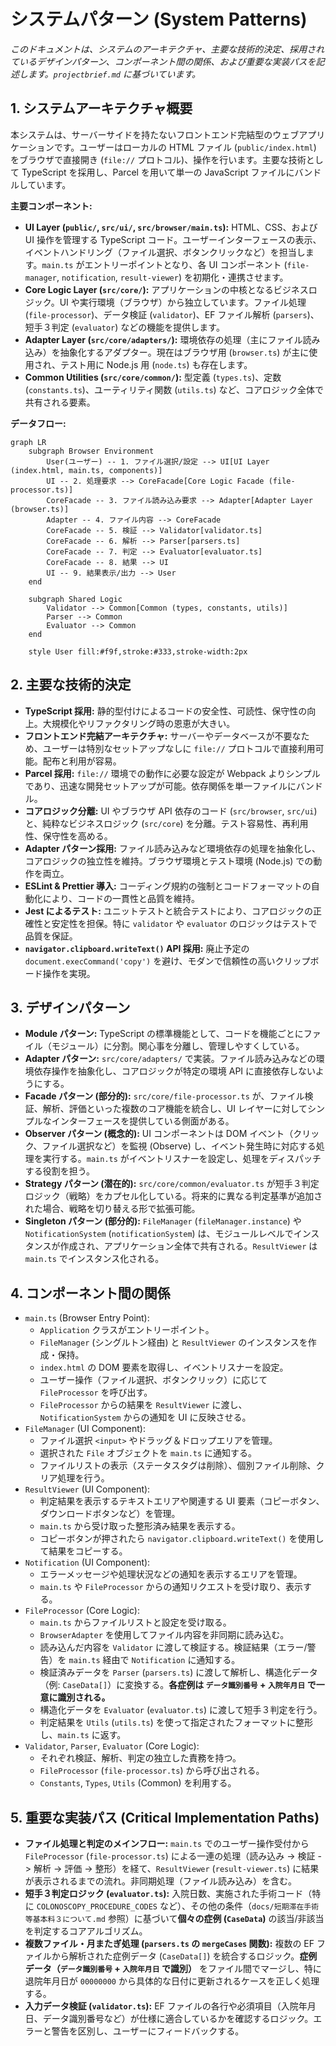 # システムパターン (System Patterns)

_このドキュメントは、システムのアーキテクチャ、主要な技術的決定、採用されているデザインパターン、コンポーネント間の関係、および重要な実装パスを記述します。`projectbrief.md` に基づいています。_

## 1. システムアーキテクチャ概要

本システムは、サーバーサイドを持たないフロントエンド完結型のウェブアプリケーションです。ユーザーはローカルの HTML ファイル (`public/index.html`) をブラウザで直接開き (`file://` プロトコル)、操作を行います。主要な技術として TypeScript を採用し、Parcel を用いて単一の JavaScript ファイルにバンドルしています。

**主要コンポーネント:**

- **UI Layer (`public/`, `src/ui/`, `src/browser/main.ts`):** HTML、CSS、および UI 操作を管理する TypeScript コード。ユーザーインターフェースの表示、イベントハンドリング（ファイル選択、ボタンクリックなど）を担当します。`main.ts` がエントリーポイントとなり、各 UI コンポーネント (`file-manager`, `notification`, `result-viewer`) を初期化・連携させます。
- **Core Logic Layer (`src/core/`):** アプリケーションの中核となるビジネスロジック。UI や実行環境（ブラウザ）から独立しています。ファイル処理 (`file-processor`)、データ検証 (`validator`)、EF ファイル解析 (`parsers`)、短手３判定 (`evaluator`) などの機能を提供します。
- **Adapter Layer (`src/core/adapters/`):** 環境依存の処理（主にファイル読み込み）を抽象化するアダプター。現在はブラウザ用 (`browser.ts`) が主に使用され、テスト用に Node.js 用 (`node.ts`) も存在します。
- **Common Utilities (`src/core/common/`):** 型定義 (`types.ts`)、定数 (`constants.ts`)、ユーティリティ関数 (`utils.ts`) など、コアロジック全体で共有される要素。

**データフロー:**

```mermaid
graph LR
    subgraph Browser Environment
        User(ユーザー) -- 1. ファイル選択/設定 --> UI[UI Layer (index.html, main.ts, components)]
        UI -- 2. 処理要求 --> CoreFacade[Core Logic Facade (file-processor.ts)]
        CoreFacade -- 3. ファイル読み込み要求 --> Adapter[Adapter Layer (browser.ts)]
        Adapter -- 4. ファイル内容 --> CoreFacade
        CoreFacade -- 5. 検証 --> Validator[validator.ts]
        CoreFacade -- 6. 解析 --> Parser[parsers.ts]
        CoreFacade -- 7. 判定 --> Evaluator[evaluator.ts]
        CoreFacade -- 8. 結果 --> UI
        UI -- 9. 結果表示/出力 --> User
    end

    subgraph Shared Logic
        Validator --> Common[Common (types, constants, utils)]
        Parser --> Common
        Evaluator --> Common
    end

    style User fill:#f9f,stroke:#333,stroke-width:2px
```

## 2. 主要な技術的決定

- **TypeScript 採用:** 静的型付けによるコードの安全性、可読性、保守性の向上。大規模化やリファクタリング時の恩恵が大きい。
- **フロントエンド完結アーキテクチャ:** サーバーやデータベースが不要なため、ユーザーは特別なセットアップなしに `file://` プロトコルで直接利用可能。配布と利用が容易。
- **Parcel 採用:** `file://` 環境での動作に必要な設定が Webpack よりシンプルであり、迅速な開発セットアップが可能。依存関係を単一ファイルにバンドル。
- **コアロジック分離:** UI やブラウザ API 依存のコード (`src/browser`, `src/ui`) と、純粋なビジネスロジック (`src/core`) を分離。テスト容易性、再利用性、保守性を高める。
- **Adapter パターン採用:** ファイル読み込みなど環境依存の処理を抽象化し、コアロジックの独立性を維持。ブラウザ環境とテスト環境 (Node.js) での動作を両立。
- **ESLint & Prettier 導入:** コーディング規約の強制とコードフォーマットの自動化により、コードの一貫性と品質を維持。
- **Jest によるテスト:** ユニットテストと統合テストにより、コアロジックの正確性と安定性を担保。特に `validator` や `evaluator` のロジックはテストで品質を保証。
- **`navigator.clipboard.writeText()` API 採用:** 廃止予定の `document.execCommand('copy')` を避け、モダンで信頼性の高いクリップボード操作を実現。

## 3. デザインパターン

- **Module パターン:** TypeScript の標準機能として、コードを機能ごとにファイル（モジュール）に分割。関心事を分離し、管理しやすくしている。
- **Adapter パターン:** `src/core/adapters/` で実装。ファイル読み込みなどの環境依存操作を抽象化し、コアロジックが特定の環境 API に直接依存しないようにする。
- **Facade パターン (部分的):** `src/core/file-processor.ts` が、ファイル検証、解析、評価といった複数のコア機能を統合し、UI レイヤーに対してシンプルなインターフェースを提供している側面がある。
- **Observer パターン (概念的):** UI コンポーネントは DOM イベント（クリック、ファイル選択など）を監視 (Observe) し、イベント発生時に対応する処理を実行する。`main.ts` がイベントリスナーを設定し、処理をディスパッチする役割を担う。
- **Strategy パターン (潜在的):** `src/core/common/evaluator.ts` が短手３判定ロジック（戦略）をカプセル化している。将来的に異なる判定基準が追加された場合、戦略を切り替える形で拡張可能。
- **Singleton パターン (部分的):** `FileManager` (`fileManager.instance`) や `NotificationSystem` (`notificationSystem`) は、モジュールレベルでインスタンスが作成され、アプリケーション全体で共有される。`ResultViewer` は `main.ts` でインスタンス化される。

## 4. コンポーネント間の関係

- `main.ts` (Browser Entry Point):
  - `Application` クラスがエントリーポイント。
  - `FileManager` (シングルトン経由) と `ResultViewer` のインスタンスを作成・保持。
  - `index.html` の DOM 要素を取得し、イベントリスナーを設定。
  - ユーザー操作（ファイル選択、ボタンクリック）に応じて `FileProcessor` を呼び出す。
  - `FileProcessor` からの結果を `ResultViewer` に渡し、`NotificationSystem` からの通知を UI に反映させる。
- `FileManager` (UI Component):
  - ファイル選択 `<input>` やドラッグ＆ドロップエリアを管理。
  - 選択された `File` オブジェクトを `main.ts` に通知する。
  - ファイルリストの表示（ステータスタグは削除）、個別ファイル削除、クリア処理を行う。
- `ResultViewer` (UI Component):
  - 判定結果を表示するテキストエリアや関連する UI 要素（コピーボタン、ダウンロードボタンなど）を管理。
  - `main.ts` から受け取った整形済み結果を表示する。
  - コピーボタンが押されたら `navigator.clipboard.writeText()` を使用して結果をコピーする。
- `Notification` (UI Component):
  - エラーメッセージや処理状況などの通知を表示するエリアを管理。
  - `main.ts` や `FileProcessor` からの通知リクエストを受け取り、表示する。
- `FileProcessor` (Core Logic):
  - `main.ts` からファイルリストと設定を受け取る。
  - `BrowserAdapter` を使用してファイル内容を非同期に読み込む。
  - 読み込んだ内容を `Validator` に渡して検証する。検証結果（エラー/警告）を `main.ts` 経由で `Notification` に通知する。
  - 検証済みデータを `Parser` (`parsers.ts`) に渡して解析し、構造化データ（例: `CaseData[]`）に変換する。**各症例は `データ識別番号` + `入院年月日` で一意に識別される。**
  - 構造化データを `Evaluator` (`evaluator.ts`) に渡して短手３判定を行う。
  - 判定結果を `Utils` (`utils.ts`) を使って指定されたフォーマットに整形し、`main.ts` に返す。
- `Validator`, `Parser`, `Evaluator` (Core Logic):
  - それぞれ検証、解析、判定の独立した責務を持つ。
  - `FileProcessor` (`file-processor.ts`) から呼び出される。
  - `Constants`, `Types`, `Utils` (Common) を利用する。

## 5. 重要な実装パス (Critical Implementation Paths)

- **ファイル処理と判定のメインフロー:** `main.ts` でのユーザー操作受付から `FileProcessor` (`file-processor.ts`) による一連の処理（読み込み -> 検証 -> 解析 -> 評価 -> 整形）を経て、`ResultViewer` (`result-viewer.ts`) に結果が表示されるまでの流れ。非同期処理（ファイル読み込み）を含む。
- **短手３判定ロジック (`evaluator.ts`):** 入院日数、実施された手術コード（特に `COLONOSCOPY_PROCEDURE_CODES` など）、その他の条件（`docs/短期滞在手術等基本料３について.md` 参照）に基づいて**個々の症例 (`CaseData`)** の該当/非該当を判定するコアアルゴリズム。
- **複数ファイル・月またぎ処理 (`parsers.ts` の `mergeCases` 関数):** 複数の EF ファイルから解析された症例データ (`CaseData[]`) を統合するロジック。**症例データ（`データ識別番号` + `入院年月日` で識別）** をファイル間でマージし、特に退院年月日が `00000000` から具体的な日付に更新されるケースを正しく処理する。
- **入力データ検証 (`validator.ts`):** EF ファイルの各行や必須項目（入院年月日、データ識別番号など）が仕様に適合しているかを確認するロジック。エラーと警告を区別し、ユーザーにフィードバックする。
